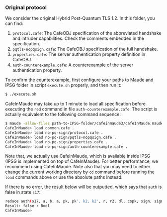 ### Original protocol
We consider the original Hybrid Post-Quantum TLS 1.2.
In this folder, you can find:
1. `protocol.cafe`: The CafeOBJ specification of the abbreviated handshake and intruder capabilities. Check the comments embedded in the specification.
2. `pqtls-nopqsign.cafe`: The CafeOBJ specification of the full handshake.
3. `properties.cafe`: The server authentication property definition in CafeOBJ.
4. `auth-counterexample.cafe`: A counterexample of the server authentication property.

To confirm the counterexample, first configure your paths to Maude and IPSG folder in script `execute.sh` properly, and then run it:

```bash
$ ./execute.sh
```

CafeInMaude may take up to 1 minute to load all specification before executing the `red` command in file `auth-counterexample.cafe`.
The script is actually equivalent to the following command sequence:

```bash
$ maude -allow-files path-to-IPSG-folder/cafeinmaude3/cafeInMaude.maude
CafeInMaude> load common.cafe .
CafeInMaude> load no-pq-sign/protocol.cafe .
CafeInMaude> load no-pq-sign/pqtls-nopqsign.cafe .
CafeInMaude> load no-pq-sign/properties.cafe .
CafeInMaude> load no-pq-sign/auth-counterexample.cafe .
```

Note that, we actually use CafeInMaude, which is available inside IPSG (IPSG is implemented on top of CafeInMaude). 
For better performance, we recommend using CafeInMaude.
Note also that you may need to either change the current working directory by `cd` command before running the `load` commands above or use the absolute paths instead.

If there is no error, the result below will be outputted, which says that `auth` is false in state `s17`:
```bash
reduce auth(s17, a, b, a, pk, pk', k2, k2', r, r2, dl, cspk, sign, sign2, 0) .
Result: false : Bool
CafeInMaude>
```